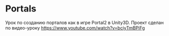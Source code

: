 # Portals

Урок по созданию порталов как в игре Portal2 в Unity3D.
Проект сделан по видео-уроку https://www.youtube.com/watch?v=bciyTmBPiFg
